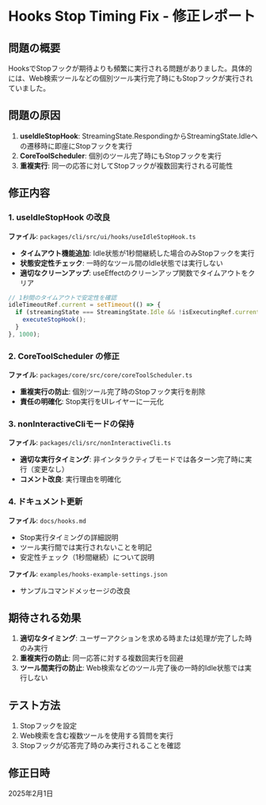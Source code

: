 # Hooks Stop Timing Fix - 修正レポート

## 問題の概要

HooksでStopフックが期待よりも頻繁に実行される問題がありました。具体的には、Web検索ツールなどの個別ツール実行完了時にもStopフックが実行されていました。

## 問題の原因

1. **useIdleStopHook**: StreamingState.RespondingからStreamingState.Idleへの遷移時に即座にStopフックを実行
2. **CoreToolScheduler**: 個別のツール完了時にもStopフックを実行
3. **重複実行**: 同一の応答に対してStopフックが複数回実行される可能性

## 修正内容

### 1. useIdleStopHook の改良

**ファイル**: `packages/cli/src/ui/hooks/useIdleStopHook.ts`

- **タイムアウト機能追加**: Idle状態が1秒間継続した場合のみStopフックを実行
- **状態安定性チェック**: 一時的なツール間のIdle状態では実行しない
- **適切なクリーンアップ**: useEffectのクリーンアップ関数でタイムアウトをクリア

```typescript
// 1秒間のタイムアウトで安定性を確認
idleTimeoutRef.current = setTimeout(() => {
  if (streamingState === StreamingState.Idle && !isExecutingRef.current) {
    executeStopHook();
  }
}, 1000);
```

### 2. CoreToolScheduler の修正

**ファイル**: `packages/core/src/core/coreToolScheduler.ts`

- **重複実行の防止**: 個別ツール完了時のStopフック実行を削除
- **責任の明確化**: Stop実行をUIレイヤーに一元化

### 3. nonInteractiveCliモードの保持

**ファイル**: `packages/cli/src/nonInteractiveCli.ts`

- **適切な実行タイミング**: 非インタラクティブモードでは各ターン完了時に実行（変更なし）
- **コメント改良**: 実行理由を明確化

### 4. ドキュメント更新

**ファイル**: `docs/hooks.md`

- Stop実行タイミングの詳細説明
- ツール実行間では実行されないことを明記
- 安定性チェック（1秒間継続）について説明

**ファイル**: `examples/hooks-example-settings.json`

- サンプルコマンドメッセージの改良

## 期待される効果

1. **適切なタイミング**: ユーザーアクションを求める時または処理が完了した時のみ実行
2. **重複実行の防止**: 同一応答に対する複数回実行を回避
3. **ツール間実行の防止**: Web検索などのツール完了後の一時的Idle状態では実行しない

## テスト方法

1. Stopフックを設定
2. Web検索を含む複数ツールを使用する質問を実行
3. Stopフックが応答完了時のみ実行されることを確認

## 修正日時

2025年2月1日